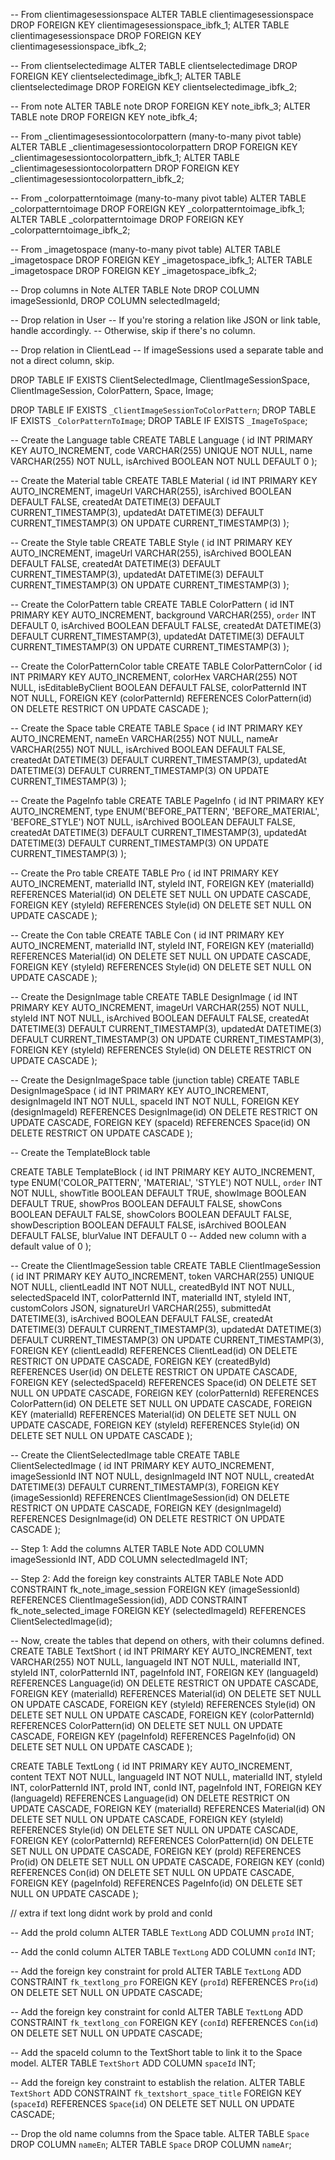-- From clientimagesessionspace
ALTER TABLE clientimagesessionspace DROP FOREIGN KEY clientimagesessionspace_ibfk_1;
ALTER TABLE clientimagesessionspace DROP FOREIGN KEY clientimagesessionspace_ibfk_2;

-- From clientselectedimage
ALTER TABLE clientselectedimage DROP FOREIGN KEY clientselectedimage_ibfk_1;
ALTER TABLE clientselectedimage DROP FOREIGN KEY clientselectedimage_ibfk_2;

-- From note
ALTER TABLE note DROP FOREIGN KEY note_ibfk_3;
ALTER TABLE note DROP FOREIGN KEY note_ibfk_4;

-- From \_clientimagesessiontocolorpattern (many-to-many pivot table)
ALTER TABLE \_clientimagesessiontocolorpattern DROP FOREIGN KEY \_clientimagesessiontocolorpattern_ibfk_1;
ALTER TABLE \_clientimagesessiontocolorpattern DROP FOREIGN KEY \_clientimagesessiontocolorpattern_ibfk_2;

-- From \_colorpatterntoimage (many-to-many pivot table)
ALTER TABLE \_colorpatterntoimage DROP FOREIGN KEY \_colorpatterntoimage_ibfk_1;
ALTER TABLE \_colorpatterntoimage DROP FOREIGN KEY \_colorpatterntoimage_ibfk_2;

-- From \_imagetospace (many-to-many pivot table)
ALTER TABLE \_imagetospace DROP FOREIGN KEY \_imagetospace_ibfk_1;
ALTER TABLE \_imagetospace DROP FOREIGN KEY \_imagetospace_ibfk_2;

-- Drop columns in Note
ALTER TABLE Note
DROP COLUMN imageSessionId,
DROP COLUMN selectedImageId;

-- Drop relation in User
-- If you're storing a relation like JSON or link table, handle accordingly.
-- Otherwise, skip if there's no column.

-- Drop relation in ClientLead
-- If imageSessions used a separate table and not a direct column, skip.

DROP TABLE IF EXISTS
ClientSelectedImage,
ClientImageSessionSpace,
ClientImageSession,
ColorPattern,
Space,
Image;

DROP TABLE IF EXISTS `_ClientImageSessionToColorPattern`;
DROP TABLE IF EXISTS `_ColorPatternToImage`;
DROP TABLE IF EXISTS `_ImageToSpace`;

-- Create the Language table
CREATE TABLE Language (
id INT PRIMARY KEY AUTO_INCREMENT,
code VARCHAR(255) UNIQUE NOT NULL,
name VARCHAR(255) NOT NULL,
isArchived BOOLEAN NOT NULL DEFAULT 0
);

-- Create the Material table
CREATE TABLE Material (
id INT PRIMARY KEY AUTO_INCREMENT,
imageUrl VARCHAR(255),
isArchived BOOLEAN DEFAULT FALSE,
createdAt DATETIME(3) DEFAULT CURRENT_TIMESTAMP(3),
updatedAt DATETIME(3) DEFAULT CURRENT_TIMESTAMP(3) ON UPDATE CURRENT_TIMESTAMP(3)
);

-- Create the Style table
CREATE TABLE Style (
id INT PRIMARY KEY AUTO_INCREMENT,
imageUrl VARCHAR(255),
isArchived BOOLEAN DEFAULT FALSE,
createdAt DATETIME(3) DEFAULT CURRENT_TIMESTAMP(3),
updatedAt DATETIME(3) DEFAULT CURRENT_TIMESTAMP(3) ON UPDATE CURRENT_TIMESTAMP(3)
);

-- Create the ColorPattern table
CREATE TABLE ColorPattern (
id INT PRIMARY KEY AUTO_INCREMENT,
background VARCHAR(255),
`order` INT DEFAULT 0,
isArchived BOOLEAN DEFAULT FALSE,
createdAt DATETIME(3) DEFAULT CURRENT_TIMESTAMP(3),
updatedAt DATETIME(3) DEFAULT CURRENT_TIMESTAMP(3) ON UPDATE CURRENT_TIMESTAMP(3)
);

-- Create the ColorPatternColor table
CREATE TABLE ColorPatternColor (
id INT PRIMARY KEY AUTO_INCREMENT,
colorHex VARCHAR(255) NOT NULL,
isEditableByClient BOOLEAN DEFAULT FALSE,
colorPatternId INT NOT NULL,
FOREIGN KEY (colorPatternId) REFERENCES ColorPattern(id) ON DELETE RESTRICT ON UPDATE CASCADE
);

-- Create the Space table
CREATE TABLE Space (
id INT PRIMARY KEY AUTO_INCREMENT,
nameEn VARCHAR(255) NOT NULL,
nameAr VARCHAR(255) NOT NULL,
isArchived BOOLEAN DEFAULT FALSE,
createdAt DATETIME(3) DEFAULT CURRENT_TIMESTAMP(3),
updatedAt DATETIME(3) DEFAULT CURRENT_TIMESTAMP(3) ON UPDATE CURRENT_TIMESTAMP(3)
);

-- Create the PageInfo table
CREATE TABLE PageInfo (
id INT PRIMARY KEY AUTO_INCREMENT,
type ENUM('BEFORE_PATTERN', 'BEFORE_MATERIAL', 'BEFORE_STYLE') NOT NULL,
isArchived BOOLEAN DEFAULT FALSE,
createdAt DATETIME(3) DEFAULT CURRENT_TIMESTAMP(3),
updatedAt DATETIME(3) DEFAULT CURRENT_TIMESTAMP(3) ON UPDATE CURRENT_TIMESTAMP(3)
);

-- Create the Pro table
CREATE TABLE Pro (
id INT PRIMARY KEY AUTO_INCREMENT,
materialId INT,
styleId INT,
FOREIGN KEY (materialId) REFERENCES Material(id) ON DELETE SET NULL ON UPDATE CASCADE,
FOREIGN KEY (styleId) REFERENCES Style(id) ON DELETE SET NULL ON UPDATE CASCADE
);

-- Create the Con table
CREATE TABLE Con (
id INT PRIMARY KEY AUTO_INCREMENT,
materialId INT,
styleId INT,
FOREIGN KEY (materialId) REFERENCES Material(id) ON DELETE SET NULL ON UPDATE CASCADE,
FOREIGN KEY (styleId) REFERENCES Style(id) ON DELETE SET NULL ON UPDATE CASCADE
);

-- Create the DesignImage table
CREATE TABLE DesignImage (
id INT PRIMARY KEY AUTO_INCREMENT,
imageUrl VARCHAR(255) NOT NULL,
styleId INT NOT NULL,
isArchived BOOLEAN DEFAULT FALSE,
createdAt DATETIME(3) DEFAULT CURRENT_TIMESTAMP(3),
updatedAt DATETIME(3) DEFAULT CURRENT_TIMESTAMP(3) ON UPDATE CURRENT_TIMESTAMP(3),
FOREIGN KEY (styleId) REFERENCES Style(id) ON DELETE RESTRICT ON UPDATE CASCADE
);

-- Create the DesignImageSpace table (junction table)
CREATE TABLE DesignImageSpace (
id INT PRIMARY KEY AUTO_INCREMENT,
designImageId INT NOT NULL,
spaceId INT NOT NULL,
FOREIGN KEY (designImageId) REFERENCES DesignImage(id) ON DELETE RESTRICT ON UPDATE CASCADE,
FOREIGN KEY (spaceId) REFERENCES Space(id) ON DELETE RESTRICT ON UPDATE CASCADE
);

-- Create the TemplateBlock table

CREATE TABLE TemplateBlock (
id INT PRIMARY KEY AUTO_INCREMENT,
type ENUM('COLOR_PATTERN', 'MATERIAL', 'STYLE') NOT NULL,
`order` INT NOT NULL,
showTitle BOOLEAN DEFAULT TRUE,
showImage BOOLEAN DEFAULT TRUE,
showPros BOOLEAN DEFAULT FALSE,
showCons BOOLEAN DEFAULT FALSE,
showColors BOOLEAN DEFAULT FALSE,
showDescription BOOLEAN DEFAULT FALSE,
isArchived BOOLEAN DEFAULT FALSE,
blurValue INT DEFAULT 0 -- Added new column with a default value of 0
);

-- Create the ClientImageSession table
CREATE TABLE ClientImageSession (
id INT PRIMARY KEY AUTO_INCREMENT,
token VARCHAR(255) UNIQUE NOT NULL,
clientLeadId INT NOT NULL,
createdById INT NOT NULL,
selectedSpaceId INT,
colorPatternId INT,
materialId INT,
styleId INT,
customColors JSON,
signatureUrl VARCHAR(255),
submittedAt DATETIME(3),
isArchived BOOLEAN DEFAULT FALSE,
createdAt DATETIME(3) DEFAULT CURRENT_TIMESTAMP(3),
updatedAt DATETIME(3) DEFAULT CURRENT_TIMESTAMP(3) ON UPDATE CURRENT_TIMESTAMP(3),
FOREIGN KEY (clientLeadId) REFERENCES ClientLead(id) ON DELETE RESTRICT ON UPDATE CASCADE,
FOREIGN KEY (createdById) REFERENCES User(id) ON DELETE RESTRICT ON UPDATE CASCADE,
FOREIGN KEY (selectedSpaceId) REFERENCES Space(id) ON DELETE SET NULL ON UPDATE CASCADE,
FOREIGN KEY (colorPatternId) REFERENCES ColorPattern(id) ON DELETE SET NULL ON UPDATE CASCADE,
FOREIGN KEY (materialId) REFERENCES Material(id) ON DELETE SET NULL ON UPDATE CASCADE,
FOREIGN KEY (styleId) REFERENCES Style(id) ON DELETE SET NULL ON UPDATE CASCADE
);

-- Create the ClientSelectedImage table
CREATE TABLE ClientSelectedImage (
id INT PRIMARY KEY AUTO_INCREMENT,
imageSessionId INT NOT NULL,
designImageId INT NOT NULL,
createdAt DATETIME(3) DEFAULT CURRENT_TIMESTAMP(3),
FOREIGN KEY (imageSessionId) REFERENCES ClientImageSession(id) ON DELETE RESTRICT ON UPDATE CASCADE,
FOREIGN KEY (designImageId) REFERENCES DesignImage(id) ON DELETE RESTRICT ON UPDATE CASCADE
);

-- Step 1: Add the columns
ALTER TABLE Note
ADD COLUMN imageSessionId INT,
ADD COLUMN selectedImageId INT;

-- Step 2: Add the foreign key constraints
ALTER TABLE Note
ADD CONSTRAINT fk_note_image_session
FOREIGN KEY (imageSessionId) REFERENCES ClientImageSession(id),
ADD CONSTRAINT fk_note_selected_image
FOREIGN KEY (selectedImageId) REFERENCES ClientSelectedImage(id);

-- Now, create the tables that depend on others, with their columns defined.
CREATE TABLE TextShort (
id INT PRIMARY KEY AUTO_INCREMENT,
text VARCHAR(255) NOT NULL,
languageId INT NOT NULL,
materialId INT,
styleId INT,
colorPatternId INT,
pageInfoId INT,
FOREIGN KEY (languageId) REFERENCES Language(id) ON DELETE RESTRICT ON UPDATE CASCADE,
FOREIGN KEY (materialId) REFERENCES Material(id) ON DELETE SET NULL ON UPDATE CASCADE,
FOREIGN KEY (styleId) REFERENCES Style(id) ON DELETE SET NULL ON UPDATE CASCADE,
FOREIGN KEY (colorPatternId) REFERENCES ColorPattern(id) ON DELETE SET NULL ON UPDATE CASCADE,
FOREIGN KEY (pageInfoId) REFERENCES PageInfo(id) ON DELETE SET NULL ON UPDATE CASCADE
);

CREATE TABLE TextLong (
id INT PRIMARY KEY AUTO_INCREMENT,
content TEXT NOT NULL,
languageId INT NOT NULL,
materialId INT,
styleId INT,
colorPatternId INT,
proId INT,
conId INT,
pageInfoId INT,
FOREIGN KEY (languageId) REFERENCES Language(id) ON DELETE RESTRICT ON UPDATE CASCADE,
FOREIGN KEY (materialId) REFERENCES Material(id) ON DELETE SET NULL ON UPDATE CASCADE,
FOREIGN KEY (styleId) REFERENCES Style(id) ON DELETE SET NULL ON UPDATE CASCADE,
FOREIGN KEY (colorPatternId) REFERENCES ColorPattern(id) ON DELETE SET NULL ON UPDATE CASCADE,
FOREIGN KEY (proId) REFERENCES Pro(id) ON DELETE SET NULL ON UPDATE CASCADE,
FOREIGN KEY (conId) REFERENCES Con(id) ON DELETE SET NULL ON UPDATE CASCADE,
FOREIGN KEY (pageInfoId) REFERENCES PageInfo(id) ON DELETE SET NULL ON UPDATE CASCADE
);

// extra if text long didnt work by proId and conId

-- Add the proId column
ALTER TABLE `TextLong` ADD COLUMN `proId` INT;

-- Add the conId column
ALTER TABLE `TextLong` ADD COLUMN `conId` INT;

-- Add the foreign key constraint for proId
ALTER TABLE `TextLong` ADD CONSTRAINT `fk_textlong_pro`
FOREIGN KEY (`proId`) REFERENCES `Pro`(`id`) ON DELETE SET NULL ON UPDATE CASCADE;

-- Add the foreign key constraint for conId
ALTER TABLE `TextLong` ADD CONSTRAINT `fk_textlong_con`
FOREIGN KEY (`conId`) REFERENCES `Con`(`id`) ON DELETE SET NULL ON UPDATE CASCADE;

-- Add the spaceId column to the TextShort table to link it to the Space model.
ALTER TABLE `TextShort` ADD COLUMN `spaceId` INT;

-- Add the foreign key constraint to establish the relation.
ALTER TABLE `TextShort` ADD CONSTRAINT `fk_textshort_space_title`
FOREIGN KEY (`spaceId`) REFERENCES `Space`(`id`) ON DELETE SET NULL ON UPDATE CASCADE;

-- Drop the old name columns from the Space table.
ALTER TABLE `Space` DROP COLUMN `nameEn`;
ALTER TABLE `Space` DROP COLUMN `nameAr`;

